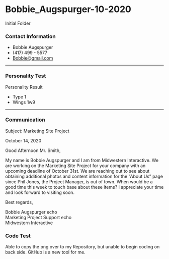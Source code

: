 # Bobbie_Augspurger-10-2020
 Initial Folder
 
### Contact Information
- Bobbie Augspurger
- (417) 499 - 5577
- Bobbie@gmail.com

---

### Personality Test

Personality Result 
- Type 1
- Wings 1w9

---

### Communication

Subject: Marketing Site Project

October 14, 2020

Good Afternoon Mr. Smith,

My name is Bobbie Augspurger and I am from Midwestern Interactive. 
We are working on the Marketing Site Project for your company with an upcoming deadline of October 31st. 
We are reaching out to see about obtaining additional photos and content information for the “About Us” page since Phil Jones, the Project Manager, is out of town. 
When would be a good time this week to touch base about these items? I appreciate your time and look forward to visiting soon.

Best regards,

Bobbie Augspurger 
echo <br>
Marketing Project Support
echo <br>
Midwestern Interactive

### Code Test

Able to copy the png over to my Repository, but unable to begin coding on back side.  GitHub is a new tool for me.
